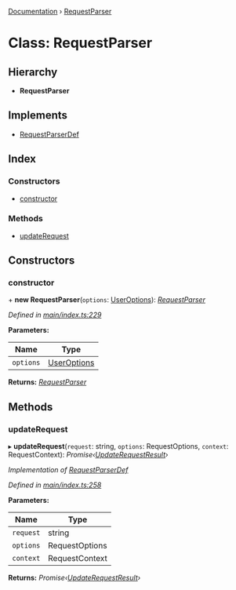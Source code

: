 [Documentation](../README.md) › [RequestParser](requestparser.md)

# Class: RequestParser

## Hierarchy

* **RequestParser**

## Implements

* [RequestParserDef](../interfaces/requestparserdef.md)

## Index

### Constructors

* [constructor](requestparser.md#constructor)

### Methods

* [updateRequest](requestparser.md#updaterequest)

## Constructors

###  constructor

\+ **new RequestParser**(`options`: [UserOptions](../interfaces/useroptions.md)): *[RequestParser](requestparser.md)*

*Defined in [main/index.ts:229](https://github.com/badbatch/graphql-box/blob/0f66f3fd/packages/request-parser/src/main/index.ts#L229)*

**Parameters:**

Name | Type |
------ | ------ |
`options` | [UserOptions](../interfaces/useroptions.md) |

**Returns:** *[RequestParser](requestparser.md)*

## Methods

###  updateRequest

▸ **updateRequest**(`request`: string, `options`: RequestOptions, `context`: RequestContext): *Promise‹[UpdateRequestResult](../interfaces/updaterequestresult.md)›*

*Implementation of [RequestParserDef](../interfaces/requestparserdef.md)*

*Defined in [main/index.ts:258](https://github.com/badbatch/graphql-box/blob/0f66f3fd/packages/request-parser/src/main/index.ts#L258)*

**Parameters:**

Name | Type |
------ | ------ |
`request` | string |
`options` | RequestOptions |
`context` | RequestContext |

**Returns:** *Promise‹[UpdateRequestResult](../interfaces/updaterequestresult.md)›*

